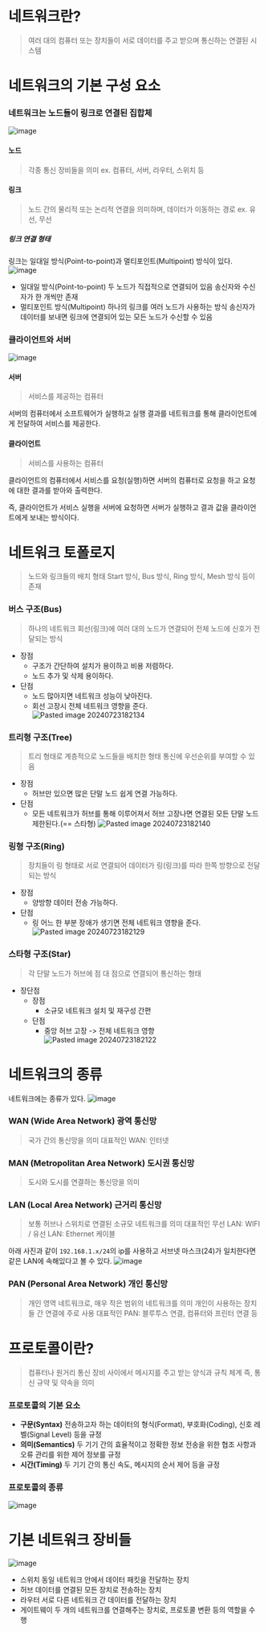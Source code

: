 # 네트워크란?
> 여러 대의 컴퓨터 또는 장치들이 서로 데이터를 주고 받으며 통신하는 연결된 시스템
# 네트워크의 기본 구성 요소
### 네트워크는 노드들이 링크로 연결된 집합체
![image](https://github.com/user-attachments/assets/3708e5e7-f622-42ef-ba1f-952a627f3e31)
#### 노드
> 각종 통신 장비들을 의미
> ex. 컴퓨터, 서버, 라우터, 스위치 등
#### 링크
> 노드 간의 물리적 또는 논리적 연결을 의미하며, 데이터가 이동하는 경로
> ex. 유선, 무선

##### 링크 연결 형태
링크는 일대일 방식(Point-to-point)과 멀티포인트(Multipoint) 방식이 있다.
![image](https://github.com/user-attachments/assets/a1038b01-ff7e-49c9-ace5-4360cdcc8207)

- 일대일 방식(Point-to-point)
	두 노드가 직접적으로 연결되어 있음
	송신자와 수신자가 한 개씩만 존재
- 멀티포인트 방식(Multipoint)
	하나의 링크를 여러 노드가 사용하는 방식
	송신자가 데이터를 보내면 링크에 연결되어 있는 모든 노드가 수신할 수 있음 

### 클라이언트와 서버
![image](https://github.com/user-attachments/assets/f22d4a17-4a2e-43d9-b3d6-ca4050da1d77)
#### 서버
> 서비스를 제공하는 컴퓨터

서버의 컴퓨터에서 소프트웨어가 실행하고 실행 결과를 네트워크를 통해 클라이언트에게 전달하여 서비스를 제공한다.
#### 클라이언트
> 서비스를 사용하는 컴퓨터

클라이언트의 컴퓨터에서 서비스를 요청(실행)하면 서버의 컴퓨터로 요청을 하고 요청에 대한 결과를 받아와 출력한다.

즉, 클라이언트가 서비스 실행을 서버에 요청하면 서버가 실행하고 결과 값을 클라이언트에게 보내는 방식이다.

# 네트워크 토폴로지
> 노드와 링크들의 배치 형태
> Start 방식, Bus 방식, Ring 방식, Mesh 방식 등이 존재

### 버스 구조(Bus)
> 하나의 네트워크 회선(링크)에 여러 대의 노드가 연결되어 전체 노드에 신호가 전달되는 방식
- 장점
	- 구조가 간단하여 설치가 용이하고 비용 저렴하다.
	- 노드 추가 및 삭제 용이하다.
- 단점
	- 노드 많아지면 네트워크 성능이 낮아진다.
	- 회선 고장시 전체 네트워크 영향을 준다.
![Pasted image 20240723182134](https://github.com/user-attachments/assets/cb33f4f1-3c64-404e-b293-d81c8bc822ce)
	
### 트리형 구조(Tree)
> 트리 형태로 계층적으로 노드들을 배치한 형태
> 통신에 우선순위를 부여할 수 있음

- 장점
	- 허브만 있으면 많은 단말 노드 쉽게 연결 가능하다.
- 단점
	- 모든 네트워크가 허브를 통해 이루어져서 허브 고장나면 연결된 모든 단말 노드 제한된다.(== 스타형)
![Pasted image 20240723182140](https://github.com/user-attachments/assets/82ce488a-f732-4052-b243-1128421ab406)
### 링형 구조(Ring)
> 장치들이 링 형태로 서로 연결되어 데이터가 링(링크)를 따라 한쪽 방향으로 전달되는 방식
- 장점
	- 양방향 데이터 전송 가능하다.
- 단점
	- 링 어느 한 부분 장애가 생기면 전체 네트워크 영향을 준다. 
![Pasted image 20240723182129](https://github.com/user-attachments/assets/2fd28fc4-3ac6-40b1-8400-e977d272ddd7)
### 스타형 구조(Star)
> 각 단말 노드가 허브에 점 대 점으로 연결되어 통신하는 형태
- 장단점
	- 장점
		- 소규모 네트워크 설치 및 재구성 간편
	- 단점
		- 중앙 허브 고장 -> 전체 네트워크 영향
![Pasted image 20240723182122](https://github.com/user-attachments/assets/0f782972-a1d8-4943-82fc-713de4835e76)
# 네트워크의 종류
네트워크에는 종류가 있다.
![image](https://github.com/user-attachments/assets/43a8b510-cb72-46ee-a3c3-a56f0d86b3c3)

### WAN (Wide Area Network) 광역 통신망
> 국가 간의 통신망을 의미
> 대표적인 WAN: 인터넷
### MAN (Metropolitan Area Network) 도시권 통신망
> 도시와 도시를 연결하는 통신망을 의미
### LAN (Local Area Network) 근거리 통신망
> 보통 허브나 스위치로 연결된 소규모 네트워크를 의미
> 대표적인 무선 LAN: WIFI / 유선 LAN: Ethernet 케이블

아래 사진과 같이 `192.168.1.x/24`의 ip를 사용하고 서브넷 마스크(24)가 일치한다면 같은 LAN에 속해있다고 볼 수 있다.
![image](https://github.com/user-attachments/assets/ea2ef1a9-8195-4c86-91ae-26def52684a1)
### PAN (Personal Area Network) 개인 통신망
> 개인 영역 네트워크로, 매우 작은 범위의 네트워크를 의미
> 개인이 사용하는 장치들 간 연결에 주로 사용
> 대표적인 PAN: 블루투스 연결, 컴퓨터와 프린터 연결 등
# 프로토콜이란?
> 컴퓨터나 원거리 통신 장비 사이에서 메시지를 주고 받는 양식과 규칙 체계
> 즉, 통신 규약 및 약속을 의미

### 프로토콜의 기본 요소
- **구문(Syntax)**
	전송하고자 하는 데이터의 형식(Format), 부호화(Coding), 신호 레벨(Signal Level) 등을 규정
- **의미(Semantics)**
	두 기기 간의 효율적이고 정확한 정보 전송을 위한 협조 사항과 오류 관리를 위한 제어 정보를 규정
- **시간(Timing)** 
	두 기기 간의 통신 속도, 메시지의 순서 제어 등을 규정
### 프로토콜의 종류
![image](https://github.com/user-attachments/assets/02bc786a-3510-4401-8aa4-8c0a5edc4e4f)
# 기본 네트워크 장비들
![image](https://github.com/user-attachments/assets/3180c5ba-5e35-46b0-93c8-03b6308704a6)
- 스위치
	동일 네트워크 안에서 데이터 패킷을 전달하는 장치
- 허브
	데이터를 연결된 모든 장치로 전송하는 장치
- 라우터
	서로 다른 네트워크 간 데이터를 전달하는 장치
- 게이트웨이
	두 개의 네트워크를 연결해주는 장치로, 프로토콜 변환 등의 역할을 수행
